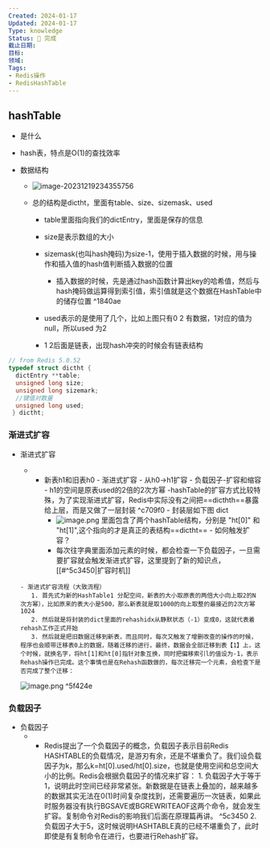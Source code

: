 ```yaml
---
Created: 2024-01-17
Updated: 2024-01-17
Type: knowledge
Status: 🌱 完成
截止日期: 
目标: 
领域: 
Tags:
- Redis操作
- RedisHashTable
---
```



## hashTable

-  是什么

  - hash表，特点是O(1)的查找效率

- 数据结构

  - ![image-20231219234355756](D:\\study\img\image-20231219234355756.png)

  - 总的结构是dictht，里面有table、size、sizemask、used

    - table里面指向我们的dictEntry，里面是保存的信息

    - size是表示数组的大小

    - sizemask(也叫hash掩码)为size-1，使用于插入数据的时候，用与操作和插入值的hash值判断插入数据的位置
	    - 插入数据的时候，先是通过hash函数计算出key的哈希值，然后与hash掩码做运算得到索引值，索引值就是这个数据在HashTable中的储存位置 ^1840ae

    - used表示的是使用了几个，比如上图只有0 2 有数据，1对应的值为null，所以used 为2

    - 1 2后面是链表，出现hash冲突的时候会有链表结构

```C
// from Redis 5.0.52 
typedef struct dictht {
  dictEntry **table;
  unsigned long size;
  unsigned long sizemark;
  //键值对数量
  unsigned long used;
 } dictht;
```

### 渐进式扩容

- 渐进式扩容
	-   - 新表h1和旧表h0
	  - 渐进式扩容 
	  - 从h0->h1扩容
	  - 负载因子-扩容和缩容
	  - h1的空间是原表used的2倍的2次方幂
	-hashTable的扩容方式比较特殊，为了实现渐进式扩容，Redis中实际没有之间把==dicthth==暴露给上层，而是又做了一层封装 ^c709f0
	  - 封装层如下图 dict
		  - ![image.png](https://obsidian-pic-1317906728.cos.ap-nanjing.myqcloud.com/obsidian/20240106183838.png)
		里面包含了两个hashTable结构，分别是 "ht[0]" 和 "ht[1]",这个指向的才是真正的表结构==dictht==
	  - 如何触发扩容？
		  - 每次往字典里面添加元素的时候，都会检查一下负载因子，一旦需要扩容就会触发渐进式扩容，这里提到了新的知识点，[[#^5c3450|扩容时机]]
		   
	  - 渐进式扩容流程（大致流程）
		 1. 首先式为新的HashTable1 分配空间，新表的大小取原表的两倍大小向上取2的N次方幂），比如原来的表大小是500，那么新表就是取1000的向上取整的最接近的2次方幂1024
		 2. 然后就是将封装的dict里面的rehashidx从静默状态（-1）变成0，这就代表着rehash工作正式开始
		 3. 然后就是把旧数据迁移到新表，而且同时，每次又触发了增删改查的操作的时候，程序也会顺带迁移表0上的数据，随着迁移的进行，最终，数据会全部迁移到表【1】上，这个时候，就换名字，将ht[1]和ht[0]指针对象互换，同时把偏移索引l的值设为-1，表示Rehash操作已完成。这个事情也是在Rehash函数做的，每次迁移完一个元素，会检查下是否完成了整个迁移：
	![image.png](https://obsidian-pic-1317906728.cos.ap-nanjing.myqcloud.com/obsidian/20240106190503.png)
			 ^5f424e


### 负载因子
- 负载因子
	- - Redis提出了一个负载因子的概念，负载因子表示目前Redis HASHTABLE的负载情况，是游刃有余，还是不堪重负了。我们设负载因子为k，那么k=ht[0].used/ht[0].size，也就是使用空间和总空间大小的比例。Redis会根据负载因子的情况来扩容：
			  1. 负载因子大于等于1，说明此时空间已经非常紧张。新数据是在链表上叠加的，越来越多的数据其实无法在0(1)时间复杂度找到，还需要遍历一次链表，如果此时服务器没有执行BGSAVE或BGREWRITEAOF这两个命令，就会发生扩容。复制命令对Redis的影响我们后面在原理篇再讲。 ^5c3450
			  2. 负载因子大于5，这时候说明HASHTABLE真的已经不堪重负了，此时即使是有复制命令在进行，也要进行Rehash扩容。